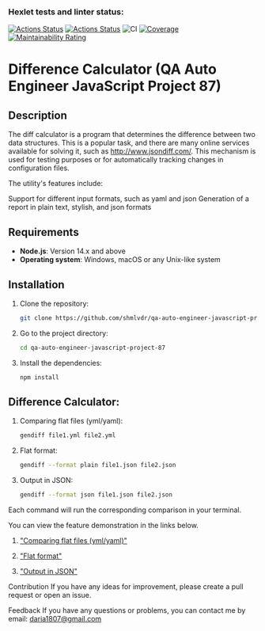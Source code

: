 ### Hexlet tests and linter status:
[![Actions Status](https://github.com/shmlvdr/qa-auto-engineer-javascript-project-87/actions/workflows/hexlet-check.yml/badge.svg)](https://github.com/shmlvdr/qa-auto-engineer-javascript-project-87/actions)
[![Actions Status](https://github.com/shmlvdr/qa-auto-engineer-javascript-project-87/actions/workflows/hexlet-check.yml/badge.svg)](https://github.com/shmlvdr/qa-auto-engineer-javascript-project-87/actions)
![CI](https://github.com/shmlvdr/qa-auto-engineer-javascript-project-87/actions/workflows/ci.yml/badge.svg)
[![Coverage](https://sonarcloud.io/api/project_badges/measure?project=shmlvdr_qa-auto-engineer-javascript-project-87&metric=coverage)](https://sonarcloud.io/summary/new_code?id=shmlvdr_qa-auto-engineer-javascript-project-87)
[![Maintainability Rating](https://sonarcloud.io/api/project_badges/measure?project=shmlvdr_qa-auto-engineer-javascript-project-87&metric=sqale_rating)](https://sonarcloud.io/summary/new_code?id=shmlvdr_qa-auto-engineer-javascript-project-87)

# Difference Calculator (QA Auto Engineer JavaScript Project 87)

## Description
The diff calculator is a program that determines the difference between two data structures. This is a popular task, and there are many online services available for solving it, such as http://www.jsondiff.com/. This mechanism is used for testing purposes or for automatically tracking changes in configuration files.

 The utility's features include:

Support for different input formats, such as yaml and json
Generation of a report in plain text, stylish, and json formats

## Requirements
- **Node.js**: Version 14.x and above
- **Operating system**: Windows, macOS or any Unix-like system

## Installation
1. Clone the repository:
   ```bash
   git clone https://github.com/shmlvdr/qa-auto-engineer-javascript-project-87.git

2. Go to the project directory:
    ```bash
    cd qa-auto-engineer-javascript-project-87

3. Install the dependencies:
    ```bash
    npm install

## Difference Calculator:

1. Comparing flat files (yml/yaml):

    ```bash 
    gendiff file1.yml file2.yml

2. Flat format:

    ```bash 
    gendiff --format plain file1.json file2.json

3. Output in JSON:

    ```bash 
    gendiff --format json file1.json file2.json

Each command will run the corresponding comparison in your terminal.

You can view the feature demonstration in the links below.

1. ["Comparing flat files (yml/yaml)"](https://asciinema.org/a/dwDkQKA8U41QCqKhB5RBGqI7F)

2. ["Flat format"](https://asciinema.org/a/gmw3vEkdWbbFvnrU9T05RRxPw)

3. ["Output in JSON"](https://asciinema.org/a/VthGQ7O5vfmqCKTz0gX539Q8I)

Contribution
If you have any ideas for improvement, please create a pull request or open an issue.

Feedback
If you have any questions or problems, you can contact me by email: daria1807@gmail.com
